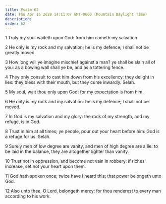 ```yaml
---
title: Psalm 62
date: Thu Apr 16 2020 14:11:07 GMT-0600 (Mountain Daylight Time)
description: 
order: 62
---
```


<p>1 Truly my soul waiteth upon God: from him cometh my salvation.</p>
<p>
  2 He only is my rock and my salvation; he is my defence; I shall not be
  greatly moved.
</p>
<p>
  3 How long will ye imagine mischief against a man? ye shall be slain all of
  you: as a bowing wall shall ye be, and as a tottering fence.
</p>
<p>
  4 They only consult to cast him down from his excellency: they delight in
  lies: they bless with their mouth, but they curse inwardly. Selah.
</p>
<p>5 My soul, wait thou only upon God; for my expectation is from him.</p>
<p>
  6 He only is my rock and my salvation: he is my defence; I shall not be moved.
</p>
<p>
  7 In God is my salvation and my glory: the rock of my strength, and my refuge,
  is in God.
</p>
<p>
  8 Trust in him at all times; ye people, pour out your heart before him: God is
  a refuge for us. Selah.
</p>
<p>
  9 Surely men of low degree are vanity, and men of high degree are a lie: to be
  laid in the balance, they are altogether lighter than vanity.
</p>
<p>
  10 Trust not in oppression, and become not vain in robbery: if riches
  increase, set not your heart upon them.
</p>
<p>
  11 God hath spoken once; twice have I heard this; that power belongeth unto
  God.
</p>
<p>
  12 Also unto thee, O Lord, belongeth mercy: for thou renderest to every man
  according to his work.
</p>
